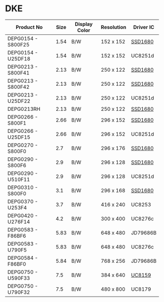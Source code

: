 # DKE

| Product No         | Size | Display Color | Resolution | Driver IC          |
| ------------------ | ---- | ------------- | ---------- | ------------------ |
| DEPG0154 - S800F25 | 1.54 | B/W           | 152 x 152  | [SSD1680][ssd1680] |
| DEPG0154 - U25DF18 | 1.54 | B/W           | 152 x 152  | UC8251d            |
| DEPG0213 - S800F41 | 2.13 | B/W           | 250 x 122  | [SSD1680][ssd1680] |
| DEPG0213 - S800F42 | 2.13 | B/W           | 250 x 122  | [SSD1680][ssd1680] |
| DEPG0213 - U25DF22 | 2.13 | B/W           | 250 x 122  | UC8251d            |
| DEPG0213RH         | 2.13 | B/W           | 250 x 122  | [SSD1680][ssd1680] |
| DEPG0266 - S800F1  | 2.66 | B/W           | 296 x 152  | [SSD1680][ssd1680] |
| DEPG0266 - U25DF15 | 2.66 | B/W           | 296 x 152  | UC8251d            |
| DEPG0270 - S800F0  | 2.7  | B/W           | 296 x 176  | [SSD1680][ssd1680] |
| DEPG0290 - S800F6  | 2.9  | B/W           | 296 x 128  | [SSD1680][ssd1680] |
| DEPG0290 - U510F11 | 2.9  | B/W           | 296 x 128  | UC8251d            |
| DEPG0310 - S800F0  | 3.1  | B/W           | 296 x 168  | [SSD1680][ssd1680] |
| DEPG0370 - U253F4  | 3.7  | B/W           | 416 x 240  | UC8253             |
| DEPG0420 - U276F14 | 4.2  | B/W           | 300 x 400  | UC8276c            |
| DEPG0583 - F86BF6  | 5.83 | B/W           | 648 x 480  | JD79686B           |
| DEPG0583 - U790F5  | 5.83 | B/W           | 648 x 480  | UC8276c            |
| DEPG0584 - F86BF0  | 5.84 | B/W           | 768 x 256  | JD79686B           |
| DEPG0750 - U590F33 | 7.5  | B/W           | 384 x 640  | [UC8159][uc8159]   |
| DEPG0750 - U790F32 | 7.5  | B/W           | 480 x 800  | UC8179             |

[ssd1680]: ../ic-driver/SSD1680.pdf
[uc8159]: ../ic-driver/UC8159.pdf
